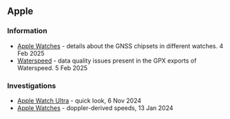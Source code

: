 ## Apple

### Information

- [Apple Watches](gnss/README.md) - details about the GNSS chipsets in different watches. 4 Feb 2025
- [Waterspeed](waterspeed/README.md) - data quality issues present in the GPX exports of Waterspeed. 5 Feb 2025



### Investigations

- [Apple Watch Ultra](ultra/README.md) - quick look, 6 Nov 2024
- [Apple Watches](watches/README.md) - doppler-derived speeds, 13 Jan 2024
